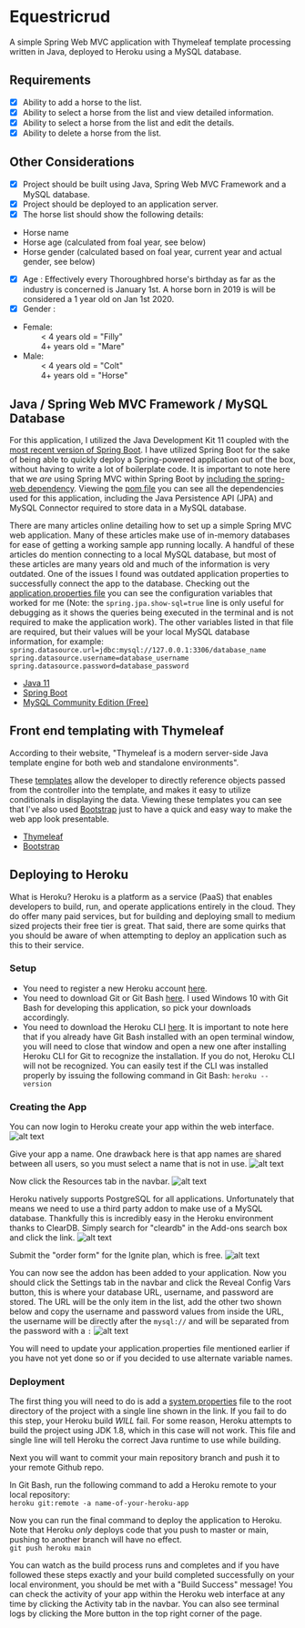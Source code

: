 # Equestricrud
A simple Spring Web MVC application with Thymeleaf template processing written in Java, deployed to Heroku using a MySQL database.

## Requirements

- [x] Ability to add a horse to the list.
- [x] Ability to select a horse from the list and view detailed information.
- [x] Ability to select a horse from the list and edit the details.
- [x] Ability to delete a horse from the list.

## Other Considerations

- [x] Project should be built using Java, Spring Web MVC Framework and a MySQL database.
- [x] Project should be deployed to an application server.
- [x] The horse list should show the following details:  
* Horse name
* Horse age (calculated from foal year, see below)
* Horse gender (calculated based on foal year, current year and actual gender, see below)
- [x] Age : Effectively every Thoroughbred horse's birthday as far as the industry is concerned is January 1st. A horse born in 2019 is will be considered a 1 year old on Jan 1st 2020.
- [x] Gender :  
* Female:  
&nbsp;&nbsp;&nbsp;&nbsp;&nbsp;&nbsp;&nbsp;&nbsp;< 4 years old = "Filly"  
&nbsp;&nbsp;&nbsp;&nbsp;&nbsp;&nbsp;&nbsp;&nbsp;4+ years old = "Mare"  
* Male:  
&nbsp;&nbsp;&nbsp;&nbsp;&nbsp;&nbsp;&nbsp;&nbsp;< 4 years old = "Colt"  
&nbsp;&nbsp;&nbsp;&nbsp;&nbsp;&nbsp;&nbsp;&nbsp;4+ years old = "Horse"

## Java / Spring Web MVC Framework / MySQL Database
For this application, I utilized the Java Development Kit 11 coupled with the [most recent version of Spring Boot](https://github.com/joncgrubb/equestricrud/blob/402adb9b509cab0a9d16966013b5b8ebcd27c0c6/pom.xml#L8). I have utilized Spring Boot for the sake of being able to quickly deploy a Spring-powered application out of the box, without having to write a lot of boilerplate code. It is important to note here that we *are* using Spring MVC within Spring Boot by [including the spring-web dependency](https://github.com/joncgrubb/equestricrud/blob/402adb9b509cab0a9d16966013b5b8ebcd27c0c6/pom.xml#L33). Viewing the [pom file](https://github.com/joncgrubb/equestricrud/blob/main/pom.xml) you can see all the dependencies used for this application, including the Java Persistence API (JPA) and MySQL Connector required to store data in a MySQL database.

There are many articles online detailing how to set up a simple Spring MVC web application. Many of these articles make use of in-memory databases for ease of getting a working sample app running locally. A handful of these articles do mention connecting to a local MySQL database, but most of these articles are many years old and much of the information is very outdated. One of the issues I found was outdated application properties to successfully connect the app to the database. Checking out the [application.properties file](https://github.com/joncgrubb/equestricrud/blob/main/src/main/resources/application.properties) you can see the configuration variables that worked for me (Note: the `spring.jpa.show-sql=true` line is only useful for debugging as it shows the queries being executed in the terminal and is not required to make the application work). The other variables listed in that file are required, but their values will be your local MySQL database information, for example:  
`spring.datasource.url=jdbc:mysql://127.0.0.1:3306/database_name`  
`spring.datasource.username=database_username`  
`spring.datasource.password=database_password`

* [Java 11](https://www.oracle.com/java/technologies/javase-jdk11-downloads.html)
* [Spring Boot](https://spring.io/projects/spring-boot)
* [MySQL Community Edition (Free)](https://www.mysql.com/products/community/#:~:text=MySQL%20Community%20Edition%20is%20the,community%20of%20open%20source%20developers.)

## Front end templating with Thymeleaf
According to their website, "Thymeleaf is a modern server-side Java template engine for both web and standalone environments".

These [templates](https://github.com/joncgrubb/equestricrud/tree/main/src/main/resources/templates) allow the developer to directly reference objects passed from the controller into the template, and makes it easy to utilize conditionals in displaying the data. Viewing these templates you can see that I've also used [Bootstrap](https://github.com/joncgrubb/equestricrud/tree/main/src/main/resources/static) just to have a quick and easy way to make the web app look presentable.

* [Thymeleaf](https://www.thymeleaf.org/)
* [Bootstrap](https://getbootstrap.com/docs/5.0/getting-started/introduction/)

## Deploying to Heroku
What is Heroku? Heroku is a platform as a service (PaaS) that enables developers to build, run, and operate applications entirely in the cloud. They do offer many paid services, but for building and deploying small to medium sized projects their free tier is great. That said, there are some quirks that you should be aware of when attempting to deploy an application such as this to their service.

### Setup
* You need to register a new Heroku account [here](https://signup.heroku.com/login).
* You need to download Git or Git Bash [here](https://git-scm.com/downloads). I used Windows 10 with Git Bash for developing this application, so pick your downloads accordingly.
* You need to download the Heroku CLI [here](https://devcenter.heroku.com/articles/heroku-cli). It is important to note here that if you already have Git Bash installed with an open terminal window, you will need to close that window and open a new one after installing Heroku CLI for Git to recognize the installation. If you do not, Heroku CLI will not be recognized. You can easily test if the CLI was installed properly by issuing the following command in Git Bash: `heroku --version`

### Creating the App
You can now login to Heroku create your app within the web interface.
![alt text](https://github.com/joncgrubb/equestricrud/blob/main/images/heroku_create_new_app.PNG?raw=true)

Give your app a name. One drawback here is that app names are shared between all users, so you must select a name that is not in use.
![alt text](https://github.com/joncgrubb/equestricrud/blob/main/images/heroku_name_new_app.PNG?raw=true)

Now click the Resources tab in the navbar.
![alt text](https://github.com/joncgrubb/equestricrud/blob/main/images/heroku_resources_tab.PNG?raw=true)

Heroku natively supports PostgreSQL for all applications. Unfortunately that means we need to use a third party addon to make use of a MySQL database. Thankfully this is incredibly easy in the Heroku environment thanks to ClearDB. Simply search for "cleardb" in the Add-ons search box and click the link.
![alt text](https://github.com/joncgrubb/equestricrud/blob/main/images/heroku_cleardb_addon.PNG?raw=true)

Submit the "order form" for the Ignite plan, which is free.
![alt text](https://github.com/joncgrubb/equestricrud/blob/main/images/heroku_cleardb_submit.PNG?raw=true)

You can now see the addon has been added to your application. Now you should click the Settings tab in the navbar and click the Reveal Config Vars button, this is where your database URL, username, and password are stored. The URL will be the only item in the list, add the other two shown below and copy the username and password values from inside the URL, the username will be directly after the `mysql://` and will be separated from the password with a `:`
![alt text](https://github.com/joncgrubb/equestricrud/blob/main/images/heroku_config_vars.PNG?raw=true)

You will need to update your application.properties file mentioned earlier if you have not yet done so or if you decided to use alternate variable names.

### Deployment
The first thing you will need to do is add a [system.properties](https://github.com/joncgrubb/equestricrud/blob/402adb9b509cab0a9d16966013b5b8ebcd27c0c6/system.properties#L1) file to the root directory of the project with a single line shown in the link. If you fail to do this step, your Heroku build *WILL* fail. For some reason, Heroku attempts to build the project using JDK 1.8, which in this case will not work. This file and single line will tell Heroku the correct Java runtime to use while building.

Next you will want to commit your main repository branch and push it to your remote Github repo.

In Git Bash, run the following command to add a Heroku remote to your local repository:  
`heroku git:remote -a name-of-your-heroku-app`

Now you can run the final command to deploy the application to Heroku. Note that Heroku *only* deploys code that you push to master or main, pushing to another branch will have no effect.  
`git push heroku main`

You can watch as the build process runs and completes and if you have followed these steps exactly and your build completed successfully on your local environment, you should be met with a "Build Success" message! You can check the activity of your app within the Heroku web interface at any time by clicking the Activity tab in the navbar. You can also see terminal logs by clicking the More button in the top right corner of the page.